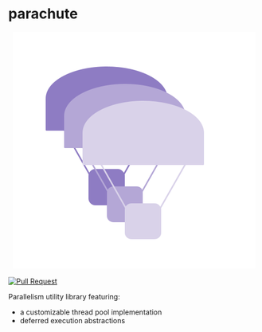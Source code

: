 # parachute

<p align="center"><img src="dox/logo.png"/></p>

[![Pull Request](https://github.com/briancairl/parachute/actions/workflows/pr.yml/badge.svg)](https://github.com/briancairl/parachute/actions/workflows/pr.yml)

Parallelism utility library featuring:

- a customizable thread pool implementation
- deferred execution abstractions

